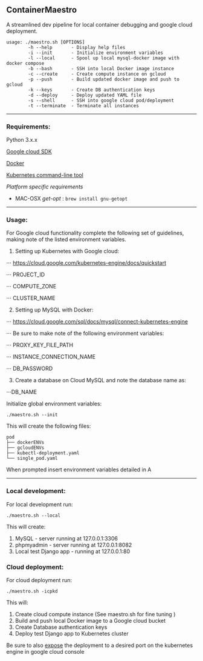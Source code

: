 ## ContainerMaestro

A streamlined dev pipeline for local container debugging and google cloud deployment.

```
usage: ./maestro.sh [OPTIONS]
        -h --help       - Display help files
        -i --init       - Initialize environment variables
        -l --local      - Spool up local mysql-docker image with docker compose
        -b --bash       - SSH into local Docker image instance
        -c --create     - Create compute instance on gcloud
        -p --push       - Build updated docker image and push to gcloud
        -k --keys       - Create DB authentication keys
        -d --deploy     - Deploy updated YAML file
        -s --shell      - SSH into google cloud pod/deployment
        -t --terminate  - Terminate all instances
```
---
### Requirements:
Python 3.x.x

[Google cloud SDK](https://cloud.google.com/sdk/)

[Docker](https://www.docker.com/get-docker)

[Kubernetes command-line tool](https://kubernetes.io/docs/tasks/tools/install-kubectl/)

*Platform specific requirements*
- MAC-OSX
_get-opt_ : ```brew install gnu-getopt```

-----
### Usage:
For Google cloud functionality complete the following set of guidelines, making note of the listed environment variables.

1) Setting up Kubernetes with Google cloud:

⋅⋅⋅ https://cloud.google.com/kubernetes-engine/docs/quickstart

⋅⋅⋅ PROJECT_ID

⋅⋅⋅ COMPUTE_ZONE

⋅⋅⋅ CLUSTER_NAME

2) Setting up MySQL with Docker:

⋅⋅⋅ https://cloud.google.com/sql/docs/mysql/connect-kubernetes-engine

⋅⋅⋅ Be sure to make note of the following environment variables:

⋅⋅⋅ PROXY_KEY_FILE_PATH

⋅⋅⋅ INSTANCE_CONNECTION_NAME

⋅⋅⋅ DB_PASSWORD

3) Create a database on Cloud MySQL and note the database name as:

⋅⋅⋅DB_NAME

Initialize global environment variables:
```
./maestro.sh --init
```

This will create the following files:
```
pod
├── dockerENVs
├── gcloudENVs
├── kubectl-deployment.yaml
└── single_pod.yaml
```
When prompted insert environment variables detailed in A

----
### Local development:
For local development run:
```
./maestro.sh --local
```
This will create:
1) MySQL      - server running at 127.0.0.1:3306
2) phpmyadmin - server running at 127.0.0.1:8082
3) Local test Django app - running at 127.0.0.1:80

### Cloud deployment:
For cloud deployment run:
```
./maestro.sh -icpkd
```
This will:
1) Create cloud compute instance (See maestro.sh for fine tuning )
2) Build and push local Docker image to a Google cloud bucket
3) Create Database authentication keys
4) Deploy test Django app to Kubernetes cluster

Be sure to also [expose](https://console.cloud.google.com/kubernetes/discovery) the deployment to a desired port on the kubernetes engine in google cloud console  

